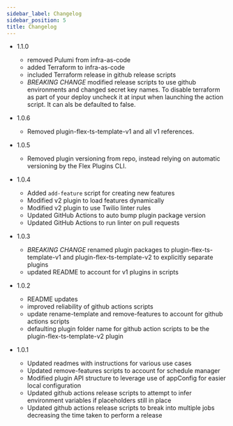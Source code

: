 ```yaml
---
sidebar_label: Changelog
sidebar_position: 5
title: Changelog
---
```



- 1.1.0
  - removed Pulumi from infra-as-code
  - added Terraform to infra-as-code
  - included Terraform release in github release scripts
  - _BREAKING CHANGE_ modified release scripts to use github environments and changed secret key names.  To disable terraform as part of your deploy uncheck it at input when launching the action script. It can als be defaulted to false.
- 1.0.6
  - Removed plugin-flex-ts-template-v1 and all v1 references.
- 1.0.5
  - Removed plugin versioning from repo, instead relying on automatic versioning by the Flex Plugins CLI.
- 1.0.4
  - Added `add-feature` script for creating new features
  - Modified v2 plugin to load features dynamically
  - Modified v2 plugin to use Twilio linter rules
  - Updated GitHub Actions to auto bump plugin package version
  - Updated GitHub Actions to run linter on pull requests
- 1.0.3
  - _BREAKING CHANGE_ renamed plugin packages to plugin-flex-ts-template-v1 and plugin-flex-ts-template-v2 to explicitly separate plugins
  - updated README to account for v1 plugins in scripts
- 1.0.2

  - README updates
  - improved reliability of github actions scripts
  - update rename-template and remove-features to account for github actions scripts
  - defaulting plugin folder name for github action scripts to be the plugin-flex-ts-template-v2 plugin

- 1.0.1
  - Updated readmes with instructions for various use cases
  - Updated remove-features scripts to account for schedule manager
  - Modified plugin API structure to leverage use of appConfig for easier local configuration
  - Updated github actions release scripts to attempt to infer environment variables if placeholders still in place
  - Updated github actions release scripts to break into multiple jobs decreasing the time taken to perform a release
